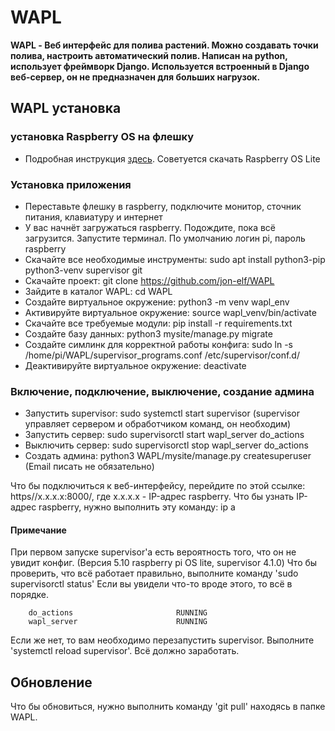 # WAPL

**WAPL - Веб интерфейс для полива растений. Можно создавать точки полива, настроить автоматический полив.
	   Написан на python, использует фреймворк Django. Используется встроенный в Django веб-сервер, 
	   он не предназначен для больших нагрузок.**

## WAPL установка


### установка Raspberry OS на флешку
- Подробная инструкция [здесь](https://www.raspberrypi.com/documentation/computers/getting-started.html#setting-up-your-raspberry-pi). Советуется скачать Raspberry OS Lite
    
### Установка приложения
- Переставьте флешку в raspberry, подключите монитор, сточник питания, клавиатуру и интернет
- У вас начнёт загружаться raspberry. Подождите, пока всё загрузится. Запустите терминал. По умолчанию логин pi, пароль raspberry
- Скачайте все необходимые инструменты: sudo apt install python3-pip python3-venv supervisor git
- Скачайте проект: git clone https://github.com/jon-elf/WAPL
- Зайдите в каталог WAPL: cd WAPL
- Создайте виртуальное окружение: python3 -m venv wapl_env
- Активируйте виртуальное окружение: source wapl_venv/bin/activate
- Скачайте все требуемые модули: pip install -r requirements.txt
- Создайте базу данных: python3 mysite/manage.py migrate
- Создайте симлинк для корректной работы конфига: sudo ln -s /home/pi/WAPL/supervisor_programs.conf /etc/supervisor/conf.d/
- Деактивируйте виртуальное окружение: deactivate
    
### Включение, подключение, выключение, создание админа
- Запустить supervisor: sudo systemctl start supervisor (supervisor управляет сервером и обработчиком команд, он необходим)
- Запустить сервер: sudo supervisorctl start wapl_server do_actions
- Выключить сервер: sudo supervisorctl stop wapl_server do_actions
- Создать админа: python3 WAPL/mysite/manage.py createsuperuser (Email писать не обязательно)

Что бы подключиться к веб-интерфейсу, перейдите по этой ссылке: https//x.x.x.x:8000/, 
где x.x.x.x - IP-адрес raspberry. 
Что бы узнать IP-адрес raspberry, нужно выполнить эту команду: ip a

	
    
#### Примечание
При первом запуске supervisor'а есть вероятность того, что он не увидит конфиг. (Версия 5.10 raspberry pi OS lite, supervisor 4.1.0)
Что бы проверить, что всё работает правильно, выполните команду 'sudo supervisorctl status'
Если вы увидели что-то вроде этого, то всё в порядке.
```
    do_actions                       RUNNING
    wapl_server                      RUNNING
```
Если же нет, то вам необходимо перезапустить supervisor. Выполните 'systemctl reload supervisor'.
Всё должно заработать.
    
    
 ## Обновление
 Что бы обновиться, нужно выполнить команду 'git pull' находясь в папке WAPL.

        
